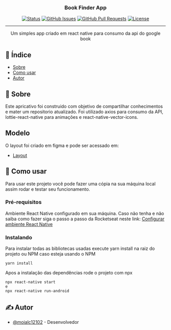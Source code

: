 <h3 align="center">Book Finder App</h3>
<p/>

<div align="center">

[![Status](https://img.shields.io/badge/status-active-success.svg)]()
[![GitHub Issues](https://img.shields.io/github/issues/kylelobo/The-Documentation-Compendium.svg)](https://github.com/kylelobo/The-Documentation-Compendium/issues)
[![GitHub Pull Requests](https://img.shields.io/github/issues-pr/kylelobo/The-Documentation-Compendium.svg)](https://github.com/kylelobo/The-Documentation-Compendium/pulls)
[![License](https://img.shields.io/badge/license-MIT-blue.svg)](/LICENSE)

</div>

---

<p align="center"> Um simples app criado em react native para consumo da api do google book
    <br> 
</p>

## 📝 Índice

- [Sobre](#sobre)
- [Como usar](#getting_started)
- [Autor](#authors)

## 🧐 Sobre <a name = "sobre"></a>

Este apricativo foi construido com objetivo de compartilhar conhecimentos e mater um repositorio atualizado. Foi utilizado axios para consumo da API, lottie-react-native para animações e react-native-vector-icons.

## Modelo

O layout foi criado em figma e pode ser acessado em:

- [Layout](https://www.figma.com/file/3txxhRrvAVBcKnNF3SL9m0/book-finder?node-id=0%3A1)

## 🏁 Como usar <a name = "getting_started"></a>

Para usar este projeto você pode fazer uma cópia na sua máquina local assim rodar e testar seu funcionamento.

### Pré-requisitos

Ambiente React Native configurado em sua máquina. Caso não tenha e não saiba como fazer siga o passo a passo da Rocketseat neste link: <a href="https://react-native.rocketseat.dev/" > Configurar ambiente React Native <a/>

### Instalando

Para instalar todas as bibliotecas usadas execute yarn install na raiz do projeto ou NPM caso esteja usando o NPM

```
yarn install
```

Apos a instalação das dependências rode o projeto com npx

```
npx react-native start
e
npx react-native run-android
```

## ✍️ Autor <a name = "authors"></a>

- [@moialc12102](https://github.com/moialc12102) - Desenvolvedor

